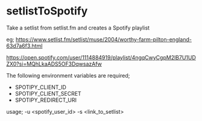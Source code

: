 # setlistToSpotify

Take a setlist from setlist.fm and creates a Spotify playlist

eg; https://www.setlist.fm/setlist/muse/2004/worthy-farm-pilton-england-63d7a6f3.html

https://open.spotify.com/user/1114884919/playlist/4ngqCwyCgpM2lB7U1UDZX0?si=MQhLkaADS5OF3DqwsazAfw

The following environment variables are required;

- SPOTIPY_CLIENT_ID
- SPOTIPY_CLIENT_SECRET
- SPOTIPY_REDIRECT_URI

usage; -u <spotify_user_id> -s <link_to_setlist>
